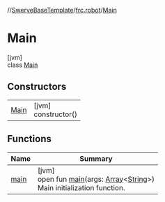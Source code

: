 //[SwerveBaseTemplate](../../../index.md)/[frc.robot](../index.md)/[Main](index.md)

# Main

[jvm]\
class [Main](index.md)

## Constructors

| | |
|---|---|
| [Main](-main.md) | [jvm]<br>constructor() |

## Functions

| Name | Summary |
|---|---|
| [main](main.md) | [jvm]<br>open fun [main](main.md)(args: [Array](https://kotlinlang.org/api/latest/jvm/stdlib/kotlin/-array/index.html)&lt;[String](https://docs.oracle.com/javase/8/docs/api/java/lang/String.html)&gt;)<br>Main initialization function. |

